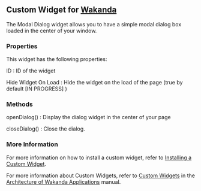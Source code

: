 ## Custom Widget for [Wakanda](http://wakanda.org)
The Modal Dialog widget allows you to have a simple modal dialog box loaded in the center of your window.

### Properties
This widget has the following properties:

ID : ID of the widget

Hide Widget On Load : Hide the widget on the load of the page (true by default [IN PROGRESS] )

### Methods

openDialog() : Display the dialog widget in the center of your page

closeDialog() : Close the dialog.

### More Information
For more information on how to install a custom widget, refer to [Installing a Custom Widget](http://doc.wakanda.org/WakandaStudio0/help/Title/en/page3869.html#1027761).

For more information about Custom Widgets, refer to [Custom Widgets](http://doc.wakanda.org/Wakanda0.v5/help/Title/en/page3863.html "Custom Widgets") in the [Architecture of Wakanda Applications](http://doc.wakanda.org/Wakanda0.v5/help/Title/en/page3844.html "Architecture of Wakanda Applications") manual.
